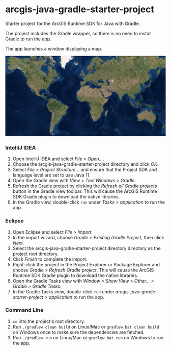 # arcgis-java-gradle-starter-project
Starter project for the ArcGIS Runtime SDK for Java with Gradle. 

The project includes the Gradle wrapper, so there is no need to install Gradle to run the app.

The app launches a window displaying a map.

![screenshot](screenshot.png)

### IntelliJ IDEA

1. Open IntelliJ IDEA and select _File > Open..._.
2. Choose the arcgis-java-gradle-starter-project directory and click _OK_.
3. Select _File > Project Structure..._ and ensure that the Project SDK and language level are set to use Java 11.
4. Open the Gradle view with _View > Tool Windows > Gradle_.
5. Refresh the Gradle project by clicking the _Refresh all Gradle projects_ button in the Gradle view toolbar. This will cause the ArcGIS Runtime SDK Gradle plugin to download the native libraries.
6. In the Gradle view, double-click `run` under _Tasks > application_ to run the app.

### Eclipse

1. Open Eclipse and select _File > Import_.
2. In the import wizard, choose _Gradle > Existing Gradle Project_, then click _Next_.
3. Select the arcgis-java-gradle-starter-project directory directory as the project root directory.
4. Click _Finish_ to complete the import.
5. Right-click the project in the Project Explorer or Package Explorer and choose _Gradle > Refresh Gradle project_. This will cause the ArcGIS Runtime SDK Gradle plugin to download the native libraries.
6. Open the Gradle Tasks view with _Window > Show View > Other... > Gradle > Gradle Tasks_.
7. In the Gradle Tasks view, double-click `run` under _arcgis-java-gradle-starter-project > application_ to run the app.

### Command Line

1. `cd` into the project's root directory.
2. Run `./gradlew clean build` on Linux/Mac or `gradlew.bat clean build` on Windows once to make sure the dependencies are fetched.
3. Run `./gradlew run` on Linux/Mac or `gradlew.bat run` on Windows to run the app.